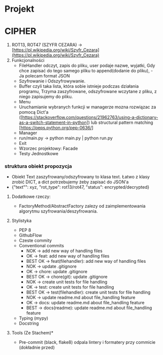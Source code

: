 # Projekt
# CIPHER

1. ROT13, ROT47 (SZYFR CEZARA) -> [https://pl.wikipedia.org/wiki/Szyfr_Cezara](https://pl.wikipedia.org/wiki/Szyfr_Cezara)
2. Funkcjonalności
    - FileHandler odczyt, zapis do pliku, user podaje nazwe, wyjatki, Gdy chce zapisać do tego samego pliku to append(dodanie do pliku), - Ja polecam format JSON
    - Szyfrowanie i Odszyfrowywanie.
    - Buffer czyli taka lista, która sobie istnieje podczas działania programu, Trzyma zaszyfrowane, odszyfrowane wczytane z pliku, z niego zapisujemy do pliku. 
    - Menu
    - Uruchamianie wybranych funkcji w managerze mozna rozwiązac za pomocą Dict'a ([https://stackoverflow.com/questions/21962763/using-a-dictionary-as-a-switch-statement-in-python]) lub structural pattern matching [https://peps.python.org/pep-0636/]
    - Manager
    - run/main.py -> python main.py | python run.py
    - Exit
    - Wzorzec projektowy: Facade
    - Testy Jednostkowe
   
### struktura obiekt propozycja
- Obiekt Text zaszyfrowany/odszyfrowany to klasa text. Łatwo z klasy zrobić DICT, a dict potrzebujemy żeby zapisać do JSON'a  
- {"text"": xyz, "rot_type": rot13/rot47, "status": encrypted/decrypted}

1. Dodatkowe rzeczy:
    - FactoryMethod/AbstractFactory zalezy od zaimplementowania algorytmu szyfrowania/deszyfrowania.

2. Stylistyka
    - PEP 8
    - GithubFlow
    - Czeste commity
    - Conventional commits
      - NOK -> add new way of handling files
      - OK -> feat: add new way of handling files
      - BEST OK -> feat(filehandler): add new way of handling files
      - NOK -> update .gitignore
      - OK -> chore: update .gitignore
      - BEST OK -> chore(git): update .gitignore
      - NOK -> create unit tests for file handling
      - OK -> test: create unit tests for file handling 
      - BEST OK -> test(filehandler): create unit tests for file handling
      - NOK -> update readme.md about file_handling feature
      - OK -> docs: update readme.md about file_handling feature
      - BEST -> docs(readme): update readme.md about file_handling feature
    - Typing (mypy)
    - Docstring

3. Tools (Ze Stachem)* 
   - Pre-commit (black, flake8) odpala lintery i formatery przy commicie (dokładnie przed)